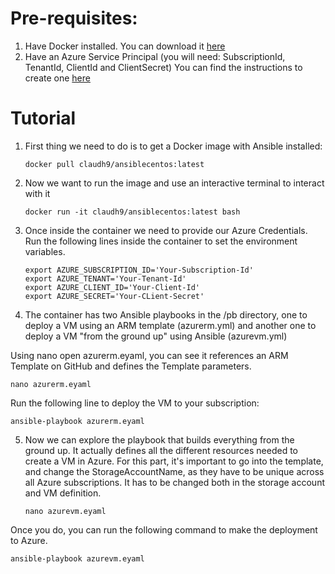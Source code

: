 # Pre-requisites:

1. Have Docker installed. You can download it [here](https://docs.docker.com/engine/installation/#supported-platforms)
2. Have an Azure Service Principal (you will need: SubscriptionId, TenantId, ClientId and ClientSecret) You can find the instructions to create one [here](https://docs.microsoft.com/en-us/azure/azure-resource-manager/resource-group-authenticate-service-principal)

# Tutorial
1. First thing we need to do is to get a Docker image with Ansible installed:

       docker pull claudh9/ansiblecentos:latest

2. Now we want to run the image and use an interactive terminal to interact with it 

       docker run -it claudh9/ansiblecentos:latest bash

3. Once inside the container we need to provide our Azure Credentials. Run the following lines inside the container to set the environment variables.

       export AZURE_SUBSCRIPTION_ID='Your-Subscription-Id'
       export AZURE_TENANT='Your-Tenant-Id'
       export AZURE_CLIENT_ID='Your-Client-Id'
       export AZURE_SECRET='Your-CLient-Secret'

4. The container has two Ansible playbooks in the /pb directory, one to deploy a VM using an ARM template (azurerm.yml) and another one to deploy a VM "from the ground up" using Ansible (azurevm.yml)

Using nano open azurerm.eyaml, you can see it references an ARM Template on GitHub and defines the Template parameters.

    nano azurerm.eyaml

Run the following line to deploy the VM to your subscription:

    ansible-playbook azurerm.eyaml

5. Now we can explore the playbook that builds everything from the ground up. It actually defines all the different resources needed to create a VM in Azure.
For this part, it's important to go into the template, and change the StorageAccountName, as they have to be unique across all Azure subscriptions. It has to be changed both in the storage account and VM definition. 

       nano azurevm.eyaml

Once you do, you can run the following command to make the deployment to Azure.

    ansible-playbook azurevm.eyaml
